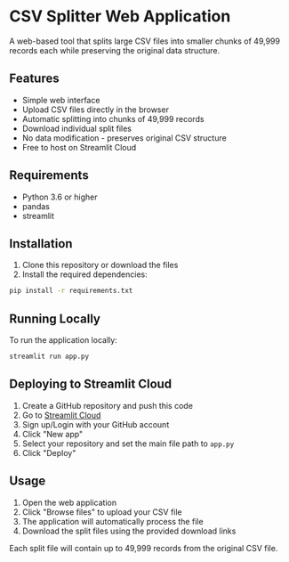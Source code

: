 # CSV Splitter Web Application

A web-based tool that splits large CSV files into smaller chunks of 49,999 records each while preserving the original data structure.

## Features

- Simple web interface
- Upload CSV files directly in the browser
- Automatic splitting into chunks of 49,999 records
- Download individual split files
- No data modification - preserves original CSV structure
- Free to host on Streamlit Cloud

## Requirements

- Python 3.6 or higher
- pandas
- streamlit

## Installation

1. Clone this repository or download the files
2. Install the required dependencies:
```bash
pip install -r requirements.txt
```

## Running Locally

To run the application locally:

```bash
streamlit run app.py
```

## Deploying to Streamlit Cloud

1. Create a GitHub repository and push this code
2. Go to [Streamlit Cloud](https://streamlit.io/cloud)
3. Sign up/Login with your GitHub account
4. Click "New app"
5. Select your repository and set the main file path to `app.py`
6. Click "Deploy"

## Usage

1. Open the web application
2. Click "Browse files" to upload your CSV file
3. The application will automatically process the file
4. Download the split files using the provided download links

Each split file will contain up to 49,999 records from the original CSV file. 